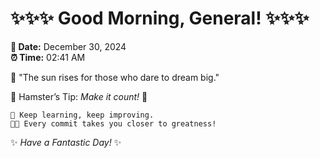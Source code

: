 # ✨✨✨ Good Morning, General! ✨✨✨

**📅 Date:** December 30, 2024  
**⏰ Time:** 02:41 AM  

🌅 "The sun rises for those who dare to dream big."  

🐹 Hamster’s Tip: _Make it count!_ 💪  

```
🚀 Keep learning, keep improving.  
🧑‍💻 Every commit takes you closer to greatness!  
```

✨ *Have a Fantastic Day!* ✨  
